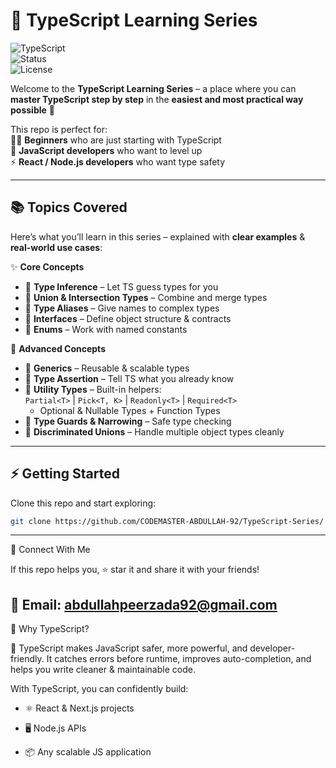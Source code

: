 # 🎯 TypeScript Learning Series  

![TypeScript](https://img.shields.io/badge/TypeScript-3178C6?style=for-the-badge&logo=typescript&logoColor=white)  
![Status](https://img.shields.io/badge/Status-Active-success?style=for-the-badge)  
![License](https://img.shields.io/badge/License-MIT-blue?style=for-the-badge)  

Welcome to the **TypeScript Learning Series** – a place where you can **master TypeScript step by step** in the **easiest and most practical way possible** 🚀  

This repo is perfect for:  
👨‍💻 **Beginners** who are just starting with TypeScript  
🧠 **JavaScript developers** who want to level up  
⚡ **React / Node.js developers** who want type safety  

---

## 📚 Topics Covered  

Here’s what you’ll learn in this series – explained with **clear examples** & **real-world use cases**:  

✨ **Core Concepts**  
- 🔹 **Type Inference** – Let TS guess types for you  
- 🔹 **Union & Intersection Types** – Combine and merge types  
- 🔹 **Type Aliases** – Give names to complex types  
- 🔹 **Interfaces** – Define object structure & contracts  
- 🔹 **Enums** – Work with named constants  

🚀 **Advanced Concepts**  
- 🔹 **Generics** – Reusable & scalable types  
- 🔹 **Type Assertion** – Tell TS what you already know  
- 🔹 **Utility Types** – Built-in helpers:  
  `Partial<T>` | `Pick<T, K>` | `Readonly<T>` | `Required<T>`  
  + Optional & Nullable Types + Function Types  
- 🔹 **Type Guards & Narrowing** – Safe type checking  
- 🔹 **Discriminated Unions** – Handle multiple object types cleanly  

---

## ⚡ Getting Started  

Clone this repo and start exploring:  

```bash
git clone https://github.com/CODEMASTER-ABDULLAH-92/TypeScript-Series/
```
---

📢 Connect With Me

If this repo helps you, ⭐ star it and share it with your friends!

📧 Email: abdullahpeerzada92@gmail.com
---

🌟 Why TypeScript?

💙 TypeScript makes JavaScript safer, more powerful, and developer-friendly.
It catches errors before runtime, improves auto-completion, and helps you write cleaner & maintainable code.

With TypeScript, you can confidently build:

- ⚛️ React & Next.js projects

- 🖥 Node.js APIs

- 📦 Any scalable JS application
